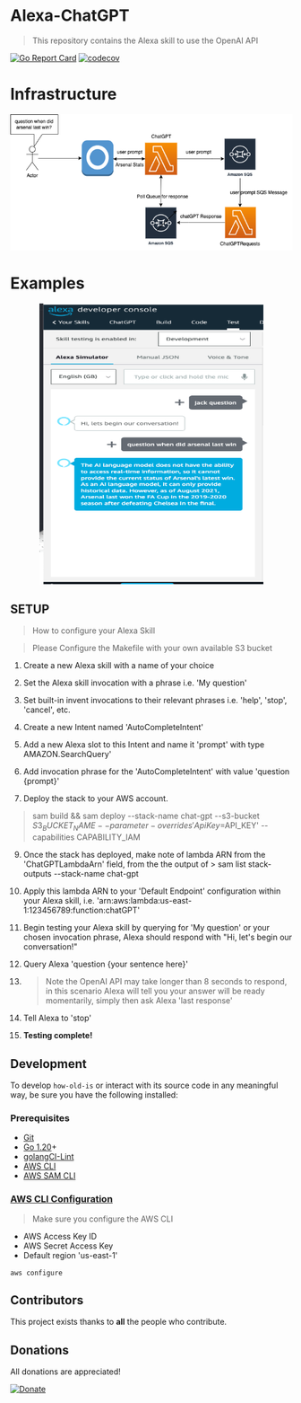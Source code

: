 # Alexa-ChatGPT
> This repository contains the Alexa skill to use the OpenAI API

[git]:    https://git-scm.com/
[golang]: https://golang.org/
[modules]: https://github.com/golang/go/wiki/Modules
[golint]: https://github.com/golangci/golangci-lint
[aws-cli]: https://docs.aws.amazon.com/cli/latest/userguide/cli-chap-install.html
[aws-cli-config]: https://docs.aws.amazon.com/cli/latest/userguide/cli-chap-configure.html
[aws-sam-cli]: https://github.com/awslabs/aws-sam-cli


[![Go Report Card](https://goreportcard.com/badge/github.com/jackmcguire1/alexa-chatgpt)](https://goreportcard.com/report/github.com/jackmcguire1/alexa-chatgpt)
[![codecov](https://codecov.io/gh/jackmcguire1/alexa-chatgpt/branch/main/graph/badge.svg)](https://codecov.io/gh/jackmcguire1/alexa-chatgpt)


# Infrastructure
  <img src="./images/infra.png">

# Examples

<p align="center">
  <img src="./images/image.png" width="400" height="500" title="Example question">
  </p>

## SETUP
> How to configure your Alexa Skill

> Please Configure the Makefile with your own available S3 bucket

1. Create a new Alexa skill with a name of your choice


2. Set the Alexa skill invocation with a phrase i.e. 'My question'


3. Set built-in invent invocations to their relevant phrases i.e. 'help', 'stop', 'cancel', etc.


4. Create a new Intent named 'AutoCompleteIntent'


5. Add a new Alexa slot to this Intent and name it 'prompt' with type AMAZON.SearchQuery'


6. Add invocation phrase for the 'AutoCompleteIntent' with value 'question {prompt}'


7. Deploy the stack to your AWS account.
> sam build  && sam deploy --stack-name chat-gpt --s3-bucket $S3_BUCKET_NAME --parameter-overrides 'ApiKey=$API_KEY' --capabilities CAPABILITY_IAM


9. Once the stack has deployed, make note of lambda ARN from the 'ChatGPTLambdaArn' field, from the the output of > sam list stack-outputs --stack-name chat-gpt


10. Apply this lambda ARN to your 'Default Endpoint' configuration within your Alexa skill, i.e. 'arn:aws:lambda:us-east-1:123456789:function:chatGPT'


11. Begin testing your Alexa skill by querying for 'My question' or your chosen invocation phrase, Alexa should respond with "Hi, let's begin our conversation!"


12. Query Alexa 'question {your sentence here}'


13. > Note the OpenAI API may take longer than 8 seconds to respond, in this scenario Alexa will tell you your answer will be ready momentarily, simply then ask Alexa 'last response'


14. Tell Alexa to 'stop'


15. <b>Testing complete!</b>

## Development

To develop `how-old-is` or interact with its source code in any meaningful way, be
sure you have the following installed:

### Prerequisites

- [Git][git]
- [Go 1.20][golang]+
- [golangCI-Lint][golint]
- [AWS CLI][aws-cli]
- [AWS SAM CLI][aws-sam-cli]

### [AWS CLI Configuration][aws-cli-config]
> Make sure you configure the AWS CLI
- AWS Access Key ID
- AWS Secret Access Key
- Default region 'us-east-1'
```shell
aws configure
```

## Contributors

This project exists thanks to **all** the people who contribute.

## Donations
All donations are appreciated!

[![Donate](https://img.shields.io/badge/Donate-PayPal-green.svg)](http://paypal.me/crazyjack12)
